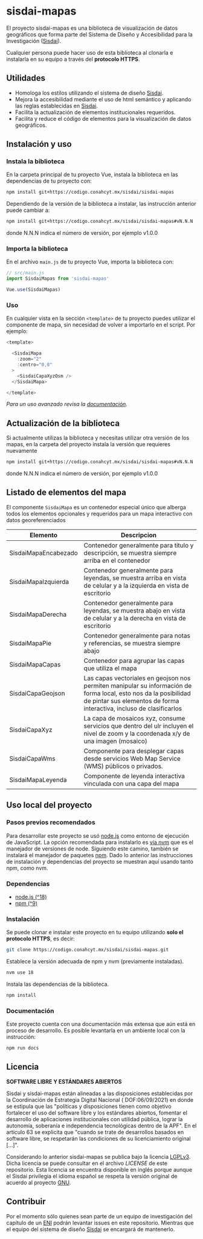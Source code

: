 # sisdai-mapas

El proyecto sisdai-mapas es una biblioteca de visualización de datos geográficos que forma parte del
Sistema de Diseño y Accesibilidad para la Investigación ([Sisdai](https://sisdai.conahcyt.mx)).

Cualquier persona puede hacer uso de esta biblioteca al clonarla e instalarla
en su equipo a través del **protocolo HTTPS**.

## Utilidades

- Homologa los estilos utilizando el sistema de diseño [Sisdai](https://sisdai.conahcyt.mx).
- Mejora la accesibilidad mediante el uso de html semántico y aplicando las reglas establecidas en [Sisdai](https://sisdai.conahcyt.mx).
- Facilita la actualización de elementos institucionales requeridos.
- Facilita y reduce el código de elementos para la visualización de datos geográficos.

## Instalación y uso

### Instala la biblioteca

En la carpeta principal de tu proyecto Vue, instala la biblioteca en las dependencias de tu proyecto con:

``` bash
npm install git+https://codigo.conahcyt.mx/sisdai/sisdai-mapas
```

Dependiendo de la versión de la biblioteca a instalar, las instrucción anterior puede cambiar a:
``` bash
npm install git+https://codigo.conahcyt.mx/sisdai/sisdai-mapas#vN.N.N
```
donde N.N.N indica el número de versión, por ejemplo v1.0.0

### Importa la biblioteca

En el archivo `main.js` de tu proyecto Vue, importa la biblioteca con:

```javascript
// src/main.js
import SisdaiMapas from 'sisdai-mapas'

Vue.use(SisdaiMapas)
```

### Uso

En cualquier vista en la sección `<template>` de tu proyecto puedes utilizar el componente de mapa,
sin necesidad de volver a importarlo en el script. Por ejemplo:

```js
<template>

  <SisdaiMapa
    :zoom="2"
    :centro="0,0"
  >
    <SisdaiCapaXyzOsm />
  </SisdaiMapa>

</template>
```

_Para un uso avanzado revisa la [documentación](#documentación)._

## Actualización de la biblioteca

Si actualmente utilizas la biblioteca y necesitas utilizar otra versión de los mapas,
en la carpeta del proyecto instala la versión que requieres nuevamente

```bash
npm install git+https://codigo.conahcyt.mx/sisdai/sisdai-mapas#vN.N.N
```

donde N.N.N indica el número de versión, por ejemplo v1.0.0

## Listado de elementos del mapa

El componente `SisdaiMapa` es un contenedor especial único que alberga todos los elementos opcionales y requeridos para un mapa interactivo con datos georeferenciados

| Elemento | Descripcion                                                                                                                                                                              |
| ---------- |------------------------------------------------------------------------------------------------------------------------------------------------------------------------------------------|
| SisdaiMapaEncabezado | Contenedor generalmente para título y descripción, se muestra siempre arriba en el contenedor                                                                                            |
| SisdaiMapaIzquierda | Contenedor generalmente para leyendas, se muestra arriba en vista de celular y a la izquierda en vista de escritorio                                                                     |
| SisdaiMapaDerecha | Contenedor generalmente para leyendas, se muestra abajo en vista de celular y a la derecha en vista de escritorio                                                                        |
| SisdaiMapaPie | Contenedor generalmente para notas y referencias, se muestra siempre abajo                                                                                                               |
| SisdaiMapaCapas | Contenedor para agrupar las capas que utiliza el mapa                                                                                                                                    |
| SisdaiCapaGeojson | Las capas vectoriales en geojson nos permiten manipular su información de forma local, esto nos da la posibilidad de pintar sus elementos de forma interactiva, incluso de clasificarlos |
| SisdaiCapaXyz | La capa de mosaicos xyz, consume servicios que dentro del ulr incluyen el nivel de zoom y la coordenada x/y de una imagen (mosaico)                                                      |
| SisdaiCapaWms | Componente para desplegar capas desde servicios Web Map Service (WMS) públicos o privados.                                                                                               |
| SisdaiMapaLeyenda | Componente de leyenda interactiva vinculada con una capa del mapa                                                                                                                        |

## Uso local del proyecto

### Pasos previos recomendados

Para desarrollar este proyecto se usó [node.js](https://nodejs.org/en) como
entorno de ejecución de JavaScript. La opción recomendada para instalarlo es
[vía nvm](https://github.com/nvm-sh/nvm) que es el manejador de versiones de
node. Siguiendo este camino, también se instalará el manejador de paquetes
[npm](https://www.npmjs.com/). Dado lo anterior las instrucciones de instalación
y dependencias del proyecto se muestran aquí usando tanto npm, como nvm.

### Dependencias

- [node.js (^18)](https://nodejs.org/en/download/)
- [npm (^9)](https://www.npmjs.com/get-npm)

### Instalación

Se puede clonar e instalar este proyecto en tu equipo
utilizando **solo el protocolo HTTPS**, es decir:

```bash
git clone https://codigo.conahcyt.mx/sisdai/sisdai-mapas.git
```

Establece la versión adecuada de npm y nvm (previamente instaladas).

```bash
nvm use 18
```

Instala las dependencias de la biblioteca.

```bash
npm install
```

### Documentación

Este proyecto cuenta con una documentación más extensa que aún está
en proceso de desarrollo. Es posible levantarla en un ambiente local con la
instrucción:


```bash
npm run docs
```


## Licencia

**SOFTWARE LIBRE Y ESTÁNDARES ABIERTOS**

Sisdai y sisdai-mapas están alineadas a las disposiciones establecidas por
la Coordinación de Estrategia Digital Nacional (
DOF:06/09/2021) en donde se estipula que las "políticas y disposiciones tienen
como objetivo fortalecer el uso del software
libre y los estándares abiertos, fomentar el desarrollo de aplicaciones
institucionales con utilidad pública, lograr la
autonomía, soberanía e independencia tecnológicas dentro de la APF". En el
artículo 63 se explicita que "cuando se trate
de desarrollos basados en software libre, se respetarán las condiciones de su
licenciamiento original [...]".

Considerando lo anterior sisdai-mapas se publica bajo la licencia
[LGPLv3](https://www.gnu.org/licenses/lgpl-3.0.html). Dicha licencia se puede
consultar en el archivo _LICENSE_ de este repositorio.
Esta licencia se encuentra disponible en inglés porque aunque el Sisdai privilegia
el idioma español se respeta la versión original de acuerdo al proyecto
[GNU](https://www.gnu.org/licenses/licenses.html).

## Contribuir

Por el momento sólo quienes sean
parte de un equipo de investigación del capítulo de un [ENI](https://eni.conahcyt.mx)
podrán levantar issues en este repositorio.
Mientras que el equipo del sistema de diseño [Sisdai](https://sisdai.conahcyt.mx/acerca-de)
se encargará de mantenerlo.
